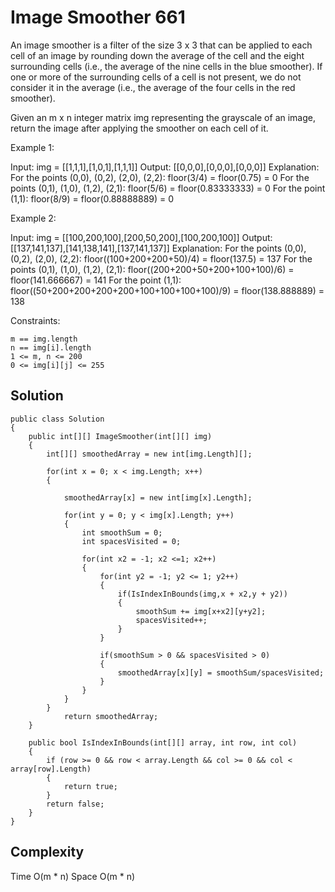 # Image Smoother 661

An image smoother is a filter of the size 3 x 3 that can be applied to each cell of an image by rounding down the average of the cell and the eight surrounding cells (i.e., the average of the nine cells in the blue smoother). If one or more of the surrounding cells of a cell is not present, we do not consider it in the average (i.e., the average of the four cells in the red smoother).

Given an m x n integer matrix img representing the grayscale of an image, return the image after applying the smoother on each cell of it.

Example 1:

Input: img = [[1,1,1],[1,0,1],[1,1,1]]
Output: [[0,0,0],[0,0,0],[0,0,0]]
Explanation:
For the points (0,0), (0,2), (2,0), (2,2): floor(3/4) = floor(0.75) = 0
For the points (0,1), (1,0), (1,2), (2,1): floor(5/6) = floor(0.83333333) = 0
For the point (1,1): floor(8/9) = floor(0.88888889) = 0

Example 2:

Input: img = [[100,200,100],[200,50,200],[100,200,100]]
Output: [[137,141,137],[141,138,141],[137,141,137]]
Explanation:
For the points (0,0), (0,2), (2,0), (2,2): floor((100+200+200+50)/4) = floor(137.5) = 137
For the points (0,1), (1,0), (1,2), (2,1): floor((200+200+50+200+100+100)/6) = floor(141.666667) = 141
For the point (1,1): floor((50+200+200+200+200+100+100+100+100)/9) = floor(138.888889) = 138

Constraints:

    m == img.length
    n == img[i].length
    1 <= m, n <= 200
    0 <= img[i][j] <= 255

## Solution

    public class Solution
    {
        public int[][] ImageSmoother(int[][] img)
        {
            int[][] smoothedArray = new int[img.Length][];

            for(int x = 0; x < img.Length; x++)
            {

                smoothedArray[x] = new int[img[x].Length];

                for(int y = 0; y < img[x].Length; y++)
                {
                    int smoothSum = 0;
                    int spacesVisited = 0;

                    for(int x2 = -1; x2 <=1; x2++)
                    {
                        for(int y2 = -1; y2 <= 1; y2++)
                        {
                            if(IsIndexInBounds(img,x + x2,y + y2))
                            {
                                smoothSum += img[x+x2][y+y2];
                                spacesVisited++;
                            }
                        }

                        if(smoothSum > 0 && spacesVisited > 0)
                        {
                            smoothedArray[x][y] = smoothSum/spacesVisited;
                        }
                    }
                }
            }
                return smoothedArray;
        }

        public bool IsIndexInBounds(int[][] array, int row, int col)
        {
            if (row >= 0 && row < array.Length && col >= 0 && col < array[row].Length)
            {
                return true;
            }
            return false;
        }
    }

## Complexity

Time O(m \* n)
Space O(m \* n)
